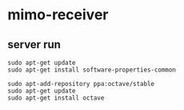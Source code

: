 # mimo-receiver

## server run

```shell
sudo apt-get update
sudo apt-get install software-properties-common

sudo apt-add-repository ppa:octave/stable
sudo apt-get update
sudo apt-get install octave
```